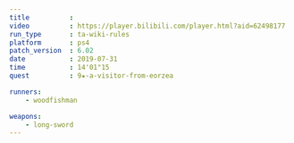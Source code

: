 ```yaml
---
title          :
video          : https://player.bilibili.com/player.html?aid=62498177
run_type       : ta-wiki-rules
platform       : ps4
patch_version  : 6.02
date           : 2019-07-31
time           : 14'01"15
quest          : 9★-a-visitor-from-eorzea

runners:
    - woodfishman

weapons:
    - long-sword
---
```

